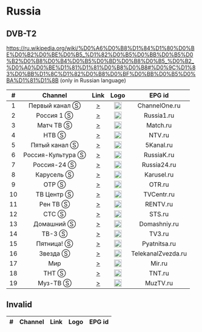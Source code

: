 <h1>Russia</h1>

<h2>DVB-T2</h2>

https://ru.wikipedia.org/wiki/%D0%A6%D0%B8%D1%84%D1%80%D0%BE%D0%B2%D0%BE%D0%B5_%D1%82%D0%B5%D0%BB%D0%B5%D0%B2%D0%B8%D0%B4%D0%B5%D0%BD%D0%B8%D0%B5_%D0%B2_%D0%A0%D0%BE%D1%81%D1%81%D0%B8%D0%B8#%D0%9C%D1%83%D0%BB%D1%8C%D1%82%D0%B8%D0%BF%D0%BB%D0%B5%D0%BA%D1%81%D1%8B (only in Russian language)

| #   | Channel        | Link  | Logo | EPG id |
|:---:|:--------------:|:-----:|:----:|:------:|
| 1   | Первый канал Ⓢ | [>](http://iptv.ktkru.ru:8001/index.m3u8) | <img height="20" src="https://i.imgur.com/1IqCGe9.png"/> | ChannelOne.ru |
| 2   | Россия 1 Ⓢ     | [>](http://iptv.ktkru.ru:8002/index.m3u8) | <img height="20" src="https://i.imgur.com/WI6hKez.png"/> | Russia1.ru |
| 3   | Матч ТВ Ⓢ      | [>](http://iptv.ktkru.ru:8003/index.m3u8) | <img height="20" src="https://i.imgur.com/kFdooR4.png"/> | Match.ru |
| 4   | НТВ Ⓢ          | [>](http://iptv.ktkru.ru:8004/index.m3u8) | <img height="20" src="https://i.imgur.com/DtQX5P2.png"/> | NTV.ru |
| 5   | Пятый канал Ⓢ          | [>](http://iptv.ktkru.ru:8005/index.m3u8) | <img height="20" src="https://i.imgur.com/u8Q69D9.png"/> | 5Kanal.ru |
| 6   | Россия-Культура Ⓢ          | [>](http://iptv.ktkru.ru:8006/index.m3u8) | <img height="20" src="https://i.imgur.com/S12gaLc.png"/> | RussiaK.ru |
| 7   | Россия-24 Ⓢ    | [>](http://iptv.ktkru.ru:8007/index.m3u8) | <img height="20" src="https://i.imgur.com/tpqsFzm.png"/> | Russia24.ru |
| 8   | Карусель Ⓢ    | [>](http://iptv.ktkru.ru:8008/index.m3u8) | <img height="20" src="https://i.imgur.com/4fFMlVq.png"/> | Karusel.ru |
| 9   | ОТР Ⓢ          | [>](http://iptv.ktkru.ru:8009/index.m3u8) | <img height="20" src="https://i.imgur.com/QyZvT3e.png"/> | OTR.ru |
| 10   | ТВ Центр Ⓢ          | [>](http://iptv.ktkru.ru:8010/index.m3u8) | <img height="20" src="https://i.imgur.com/ZP0D6Rd.png"/> | TVCentr.ru |
| 11   | Рен ТВ Ⓢ       | [>](http://iptv.ktkru.ru:8011/index.m3u8) | <img height="20" src="https://i.imgur.com/18TAzYV.png"/> | RENTV.ru |
| 12   | СТС Ⓢ          | [>](http://iptv.ktkru.ru:8013/index.m3u8) | <img height="20" src="https://i.imgur.com/y9bpqUD.png"/> | STS.ru |
| 13   | Домашний Ⓢ          | [>](http://iptv.ktkru.ru:8014/index.m3u8) | <img height="20" src="https://i.imgur.com/e8wlMIt.png"/> | Domashniy.ru |
| 14   | ТВ-3 Ⓢ          | [>](http://iptv.ktkru.ru:8015/index.m3u8) | <img height="20" src="https://i.imgur.com/kjaxZms.png"/> | TV3.ru |
| 15   | Пятница! Ⓢ          | [>](http://iptv.ktkru.ru:8016/index.m3u8) | <img height="20" src="https://i.imgur.com/rS11zVB.png"/> | Pyatnitsa.ru |
| 16   | Звезда Ⓢ          | [>](http://iptv.ktkru.ru:8017/index.m3u8) | <img height="20" src="https://i.imgur.com/c0L0ncA.png"/> | TelekanalZvezda.ru |
| 17   | Мир            | [>](http://hls.mirtv.cdnvideo.ru/mirtv-parampublish/mirtv_2500/playlist.m3u8) | <img height="20" src="https://i.imgur.com/L2slsbG.png"/> | Mir.ru |
| 18   | ТНТ Ⓢ          | [>](http://iptv.ktkru.ru:8019/index.m3u8) | <img height="20" src="https://i.imgur.com/1WqIPOB.png"/> | TNT.ru |
| 19   | Муз-ТВ Ⓢ          | [>](http://iptv.ktkru.ru:8020/index.m3u8) | <img height="20" src="https://i.imgur.com/Ml3qqOF.png"/> | MuzTV.ru |

<h2>Invalid</h2>

| #   | Channel        | Link  | Logo | EPG id |
|:---:|:--------------:|:-----:|:----:|:------:|
